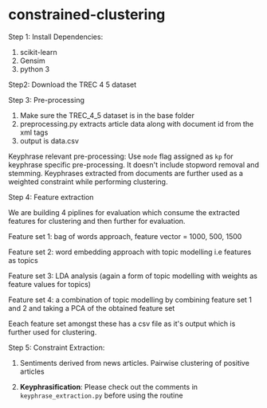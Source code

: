 # constrained-clustering

Step 1: Install Dependencies: 

1. scikit-learn
2. Gensim
3. python 3

Step2: Download the TREC 4 5 dataset

Step 3: Pre-processing

1. Make sure the TREC_4_5 dataset is in the base folder
2. preprocessing.py extracts article data along with document id from the xml tags
3. output is data.csv

Keyphrase relevant pre-processing: 
Use `mode` flag assigned as `kp` for keyphrase specific pre-processing. It doesn't include stopword removal and stemming. Keyphrases extracted from documents are further used as a weighted constraint while performing clustering.

Step 4: Feature extraction

We are building 4 piplines for evaluation which consume the extracted features for clustering and then further for evaluation.

Feature set 1: bag of words approach, feature vector = 1000, 500, 1500

Feature set 2: word embedding approach with topic modelling i.e features as topics

Feature set 3: LDA analysis (again a form of topic modelling with weights as feature values for topics)

Feature set 4: a combination of topic modelling by combining feature set 1 and 2 and taking a PCA of the obtained feature set

Eeach feature set amongst these has a csv file as it's output which is further used for clustering.

Step 5: Constraint Extraction:

1. Sentiments derived from news articles. Pairwise clustering of positive articles

2. **Keyphrasification**: Please check out the comments in `keyphrase_extraction.py` before using the routine

